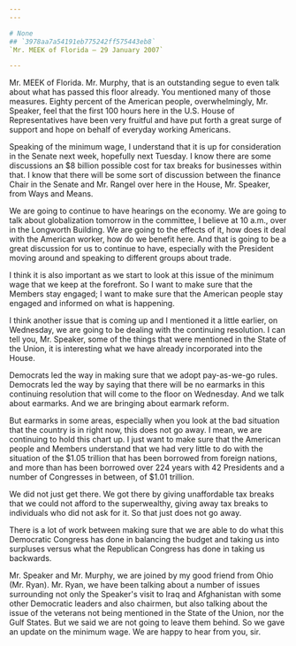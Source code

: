 ```yaml
---
---

# None
## `3978aa7a54191eb775242ff575443eb8`
`Mr. MEEK of Florida — 29 January 2007`

---
```



Mr. MEEK of Florida. Mr. Murphy, that is an outstanding segue to even 
talk about what has passed this floor already. You mentioned many of 
those measures. Eighty percent of the American people, overwhelmingly, 
Mr. Speaker, feel that the first 100 hours here in the U.S. House of 
Representatives have been very fruitful and have put forth a great 
surge of support and hope on behalf of everyday working Americans.

Speaking of the minimum wage, I understand that it is up for 
consideration in the Senate next week, hopefully next Tuesday. I know 
there are some discussions an $8 billion possible cost for tax breaks 
for businesses within that. I know that there will be some sort of 
discussion between the finance Chair in the Senate and Mr. Rangel over 
here in the House, Mr. Speaker, from Ways and Means.

We are going to continue to have hearings on the economy. We are 
going to talk about globalization tomorrow in the committee, I believe 
at 10 a.m., over in the Longworth Building. We are going to the effects 
of it, how does it deal with the American worker, how do we benefit 
here. And that is going to be a great discussion for us to continue to 
have, especially with the President moving around and speaking to 
different groups about trade.

I think it is also important as we start to look at this issue of the 
minimum wage that we keep at the forefront. So I want to make sure that 
the Members stay engaged; I want to make sure that the American people 
stay engaged and informed on what is happening.

I think another issue that is coming up and I mentioned it a little 
earlier, on Wednesday, we are going to be dealing with the continuing 
resolution. I can tell you, Mr. Speaker, some of the things that were 
mentioned in the State of the Union, it is interesting what we have 
already incorporated into the House.


Democrats led the way in making sure that we adopt pay-as-we-go 
rules. Democrats led the way by saying that there will be no earmarks 
in this continuing resolution that will come to the floor on Wednesday. 
And we talk about earmarks. And we are bringing about earmark reform.

But earmarks in some areas, especially when you look at the bad 
situation that the country is in right now, this does not go away. I 
mean, we are continuing to hold this chart up. I just want to make sure 
that the American people and Members understand that we had very little 
to do with the situation of the $1.05 trillion that has been borrowed 
from foreign nations, and more than has been borrowed over 224 years 
with 42 Presidents and a number of Congresses in between, of $1.01 
trillion.

We did not just get there. We got there by giving unaffordable tax 
breaks that we could not afford to the superwealthy, giving away tax 
breaks to individuals who did not ask for it. So that just does not go 
away.

There is a lot of work between making sure that we are able to do 
what this Democratic Congress has done in balancing the budget and 
taking us into surpluses versus what the Republican Congress has done 
in taking us backwards.

Mr. Speaker and Mr. Murphy, we are joined by my good friend from Ohio 
(Mr. Ryan). Mr. Ryan, we have been talking about a number of issues 
surrounding not only the Speaker's visit to Iraq and Afghanistan with 
some other Democratic leaders and also chairmen, but also talking about 
the issue of the veterans not being mentioned in the State of the 
Union, nor the Gulf States. But we said we are not going to leave them 
behind. So we gave an update on the minimum wage. We are happy to hear 
from you, sir.